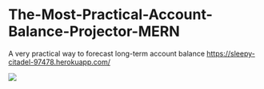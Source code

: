 # The-Most-Practical-Account-Balance-Projector-MERN

A very practical way to forecast long-term account balance
https://sleepy-citadel-97478.herokuapp.com/

![](demo.gif)
